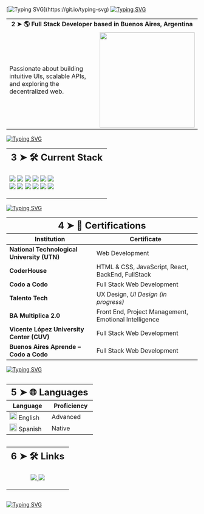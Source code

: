 [![Typing SVG](https://readme-typing-svg.demolab.com?font=VT323&size=33&duration=1900&pause=1300&color=C0D28C&background=1D1D1D&center=true&vCenter=true&width=1000&height=150&lines=1+%E2%9E%A4+import+Hello+from+'World')](https://git.io/typing-svg)
[![Typing SVG](https://readme-typing-svg.demolab.com?font=VT323&size=33&duration=1900&pause=1300&color=C0D28C&background=1D1D1D&center=true&vCenter=true&width=1000&lines=---------------------------------)](https://git.io/typing-svg)

<div align="center">
  <table>
    <tr>
      <td colspan="2" style="text-align: center;">
        <strong>2 ➤ 🌎 Full Stack Developer based in Buenos Aires, Argentina</strong>
      </td>
    </tr>
    <tr>
      <td>
        <p align="left">
          Passionate about building intuitive UIs, scalable APIs, and exploring the decentralized web.
        </p>
      </td>
      <td>
        <img src="https://media.giphy.com/media/LmNwrBhejkK9EFP504/giphy.gif" width="250"/>
      </td>
    </tr>
  </table>
</div>

[![Typing SVG](https://readme-typing-svg.demolab.com?font=VT323&size=33&duration=1900&pause=1300&color=C0D28C&background=1D1D1D&center=true&vCenter=true&width=1000&lines=---------------------------------)](https://git.io/typing-svg)

<div align="center">
  <table>
    <tr>
      <th colspan="2" style="text-align: center; font-size: 24px;"><strong>3 ➤ 🛠️ Current Stack</strong><br/></th>
    </tr>
    <tr>
      <td>
        <p align="left">
          <img src="https://img.shields.io/badge/HTML-E34F26?style=flat-square&logo=html5&logoColor=white"/>
          <img src="https://img.shields.io/badge/CSS-1572B6?style=flat-square&logo=css3&logoColor=white"/>
          <img src="https://img.shields.io/badge/SCSS-CC6699?style=flat-square&logo=sass&logoColor=white"/>
          <img src="https://img.shields.io/badge/JavaScript-F7DF1E?style=flat-square&logo=javascript&logoColor=black"/>
          <img src="https://img.shields.io/badge/React-61DAFB?style=flat-square&logo=react&logoColor=black"/>
          <img src="https://img.shields.io/badge/Node.js-339933?style=flat-square&logo=node.js&logoColor=white"/>
          <br/>
          <img src="https://img.shields.io/badge/MySQL-4479A1?style=flat-square&logo=mysql&logoColor=white"/>
          <img src="https://img.shields.io/badge/MongoDB-47A248?style=flat-square&logo=mongodb&logoColor=white"/>
          <img src="https://img.shields.io/badge/Git-F05032?style=flat-square&logo=git&logoColor=white"/>
          <img src="https://img.shields.io/badge/Postman-FF6C37?style=flat-square&logo=postman&logoColor=white"/>
          <img src="https://img.shields.io/badge/ESLint-4B32C3?style=flat-square&logo=eslint&logoColor=white"/>
          <img src="https://img.shields.io/badge/Webpack-8DD6F9?style=flat-square&logo=webpack&logoColor=black"/>
        </p>
      </td>
    </tr>
  </table>
</div>

[![Typing SVG](https://readme-typing-svg.demolab.com?font=VT323&size=33&duration=1900&pause=1300&color=C0D28C&background=1D1D1D&center=true&vCenter=true&width=1000&lines=---------------------------------)](https://git.io/typing-svg)

<div align="center">
  <table>
    <thead>
      <tr>
        <th colspan="2" style="text-align: center; font-size: 24px;">4 ➤ 🧾 Certifications</th>
      </tr>
      <tr>
        <th>Institution</th>
        <th>Certificate</th>
      </tr>
    </thead>
    <tbody>
      <tr>
        <td><strong>National Technological University (UTN)</strong></td>
        <td>Web Development</td>
      </tr>
      <tr>
        <td><strong>CoderHouse</strong></td>
        <td>HTML & CSS, JavaScript, React, BackEnd, FullStack</td>
      </tr>
      <tr>
        <td><strong>Codo a Codo</strong></td>
        <td>Full Stack Web Development</td>
      </tr>
      <tr>
        <td><strong>Talento Tech</strong></td>
        <td>UX Design, <em>UI Design (in progress)</em></td>
      </tr>
      <tr>
        <td><strong>BA Multiplica 2.0</strong></td>
        <td>Front End, Project Management, Emotional Intelligence</td>
      </tr>
      <tr>
        <td><strong>Vicente López University Center (CUV)</strong></td>
        <td>Full Stack Web Development</td>
      </tr>
      <tr>
        <td><strong>Buenos Aires Aprende – Codo a Codo</strong></td>
        <td>Full Stack Web Development</td>
      </tr>
    </tbody>
  </table>
</div>

[![Typing SVG](https://readme-typing-svg.demolab.com?font=VT323&size=33&duration=1900&pause=1300&color=C0D28C&background=1D1D1D&center=true&vCenter=true&width=1000&lines=---------------------------------)](https://git.io/typing-svg)

<div align="center">
  <table style="margin-right: 20px; display: inline-block;">
    <thead>
      <tr>
        <th colspan="2" style="text-align: center; font-size: 24px;">5 ➤ 🌐 Languages</th>
      </tr>
      <tr>
        <th>Language</th>
        <th>Proficiency</th>
      </tr>
    </thead>
    <tbody>
      <tr>
        <td><img src="https://raw.githubusercontent.com/stevenrskelton/flag-icon/master/png/16/country-4x3/gb.png" width="20" /> English</td>
        <td>Advanced</td>
      </tr>
      <tr>
        <td><img src="https://raw.githubusercontent.com/stevenrskelton/flag-icon/master/png/16/country-4x3/es.png" width="20" /> Spanish</td>
        <td>Native</td>
      </tr>
    </tbody>
  </table>
  
  <table style="display: inline-block;">
    <tr>
      <th colspan="2" style="text-align: center; font-size: 24px;"><strong>6 ➤ 🛠️ Links</strong><br/></th>
    </tr>
    <tr>
      <td>
        <p align="center">
          <a href="https://www.linkedin.com/in/facundorey/" target="_blank">
            <img src="https://img.shields.io/badge/LinkedIn-0077B5?style=flat-square&logo=linkedin&logoColor=white" />
          </a>
          <a href="mailto:facundotobiasrey@gmail" target="_blank">
            <img src="https://img.shields.io/badge/Email-D14836?style=flat-square&logo=gmail&logoColor=white" />
          </a>
        </p>
      </td>
    </tr>
  </table>
</div>

[![Typing SVG](https://readme-typing-svg.demolab.com?font=VT323&size=25&duration=1900&pause=1300&color=CF4040&background=250201&center=true&vCenter=true&width=1000&height=70&lines=%E2%9D%8C+%E2%96%BC+A+fatal+error+occurred.+Closing+ReadMe)](https://git.io/typing-svg)
